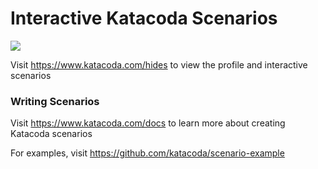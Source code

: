 # Interactive Katacoda Scenarios

[![](http://shields.katacoda.com/katacoda/hides/count.svg)](https://www.katacoda.com/hides "Get your profile on Katacoda.com")

Visit https://www.katacoda.com/hides to view the profile and interactive scenarios

### Writing Scenarios
Visit https://www.katacoda.com/docs to learn more about creating Katacoda scenarios

For examples, visit https://github.com/katacoda/scenario-example
